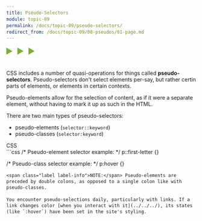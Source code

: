 ```yaml
---
title: Pseudo-Selectors
module: topic-09
permalink: /docs/topic-09/pseudo-selectors/
redirect_from: /docs/topic-09/08-pseudos/01-page.md
---
```


<img src="./../../../img/arrow-divider.svg" style="width: 75px; border: none; margin: 0px 0 20px 0" />

CSS includes a number of quasi-operations for things called **pseudo-selectors**. Pseudo-selectors don't select elements per-say, but rather certin parts of elements, or elements in certain contexts.

Pseudo-elements allow for the selection of content, as if it were a separate element, without having to mark it up as such in the HTML.

There are two main types of pseudo-selectors:
- pseudo-elements (`selector::keyword`)
- pseudo-classes (`selector:keyword`)

<div id="code-heading">CSS</div>
```css
/* Pseudo-element selector example: */
p::first-letter {}

/* Pseudo-class selector example: */
p:hover {}
```
<span class="label label-info">NOTE:</span> Pseudo-elements are preceded by double colons, as opposed to a single colon like with pseudo-classes.

You encounter pseudo-selections daily, particularly with links. If a link changes color [when you interact with it](../../../), its states (like `:hover`) have been set in the site's styling.
